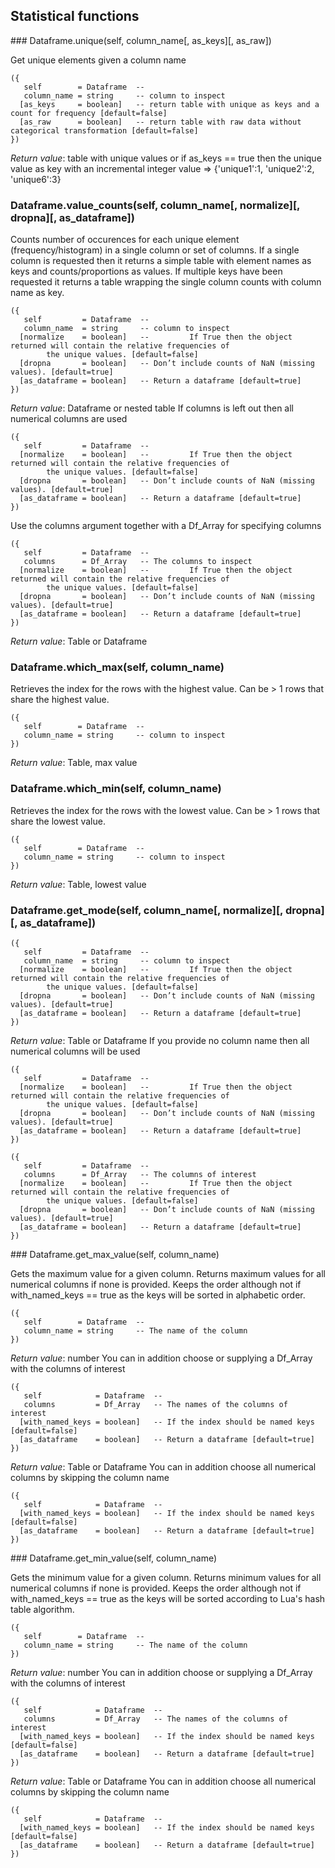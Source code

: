 
## Statistical functions

<a name="Dataframe.unique">
### Dataframe.unique(self, column_name[, as_keys][, as_raw])

Get unique elements given a column name

```
({
   self        = Dataframe  -- 
   column_name = string     -- column to inspect
  [as_keys     = boolean]   -- return table with unique as keys and a count for frequency [default=false]
  [as_raw      = boolean]   -- return table with raw data without categorical transformation [default=false]
})
```

_Return value_:  table with unique values or if as_keys == true then the unique
	value as key with an incremental integer value => {'unique1':1, 'unique2':2, 'unique6':3}
<a name="Dataframe.value_counts">
### Dataframe.value_counts(self, column_name[, normalize][, dropna][, as_dataframe])

Counts number of occurences for each unique element (frequency/histogram) in
a single column or set of columns. If a single column is requested then it returns
a simple table with element names as keys and counts/proportions as values.
If multiple keys have been requested it returns a table wrapping the single
column counts with column name as key.

```
({
   self         = Dataframe  -- 
   column_name  = string     -- column to inspect
  [normalize    = boolean]   -- 	 	If True then the object returned will contain the relative frequencies of
		the unique values. [default=false]
  [dropna       = boolean]   -- Don’t include counts of NaN (missing values). [default=true]
  [as_dataframe = boolean]   -- Return a dataframe [default=true]
})
```

_Return value_: Dataframe or nested table
If columns is left out then all numerical columns are used

```
({
   self         = Dataframe  -- 
  [normalize    = boolean]   -- 	 	If True then the object returned will contain the relative frequencies of
		the unique values. [default=false]
  [dropna       = boolean]   -- Don’t include counts of NaN (missing values). [default=true]
  [as_dataframe = boolean]   -- Return a dataframe [default=true]
})
```

Use the columns argument together with a Df_Array for specifying columns

```
({
   self         = Dataframe  -- 
   columns      = Df_Array   -- The columns to inspect
  [normalize    = boolean]   -- 	 	If True then the object returned will contain the relative frequencies of
		the unique values. [default=false]
  [dropna       = boolean]   -- Don’t include counts of NaN (missing values). [default=true]
  [as_dataframe = boolean]   -- Return a dataframe [default=true]
})
```

_Return value_: Table or Dataframe
<a name="Dataframe.which_max">
### Dataframe.which_max(self, column_name)

Retrieves the index for the rows with the highest value. Can be > 1 rows that
share the highest value.

```
({
   self        = Dataframe  -- 
   column_name = string     -- column to inspect
})
```

_Return value_: Table, max value
<a name="Dataframe.which_min">
### Dataframe.which_min(self, column_name)

Retrieves the index for the rows with the lowest value. Can be > 1 rows that
share the lowest value.

```
({
   self        = Dataframe  -- 
   column_name = string     -- column to inspect
})
```

_Return value_: Table, lowest value
<a name="Dataframe.get_mode">
### Dataframe.get_mode(self, column_name[, normalize][, dropna][, as_dataframe])

```
({
   self         = Dataframe  -- 
   column_name  = string     -- column to inspect
  [normalize    = boolean]   -- 	 	If True then the object returned will contain the relative frequencies of
		the unique values. [default=false]
  [dropna       = boolean]   -- Don’t include counts of NaN (missing values). [default=true]
  [as_dataframe = boolean]   -- Return a dataframe [default=true]
})
```

_Return value_: Table or Dataframe
If you provide no column name then all numerical columns will be used

```
({
   self         = Dataframe  -- 
  [normalize    = boolean]   -- 	 	If True then the object returned will contain the relative frequencies of
		the unique values. [default=false]
  [dropna       = boolean]   -- Don’t include counts of NaN (missing values). [default=true]
  [as_dataframe = boolean]   -- Return a dataframe [default=true]
})
```


```
({
   self         = Dataframe  -- 
   columns      = Df_Array   -- The columns of interest
  [normalize    = boolean]   -- 	 	If True then the object returned will contain the relative frequencies of
		the unique values. [default=false]
  [dropna       = boolean]   -- Don’t include counts of NaN (missing values). [default=true]
  [as_dataframe = boolean]   -- Return a dataframe [default=true]
})
```

<a name="Dataframe.get_max_value">
### Dataframe.get_max_value(self, column_name)

Gets the maximum value for a given column. Returns maximum values for all
numerical columns if none is provided. Keeps the order although not if
with_named_keys == true as the keys will be sorted in alphabetic order.

```
({
   self        = Dataframe  -- 
   column_name = string     -- The name of the column
})
```

_Return value_: number
You can in addition choose or supplying a Df_Array with the columns of interest

```
({
   self            = Dataframe  -- 
   columns         = Df_Array   -- The names of the columns of interest
  [with_named_keys = boolean]   -- If the index should be named keys [default=false]
  [as_dataframe    = boolean]   -- Return a dataframe [default=true]
})
```

_Return value_: Table or Dataframe
You can in addition choose all numerical columns by skipping the column name

```
({
   self            = Dataframe  -- 
  [with_named_keys = boolean]   -- If the index should be named keys [default=false]
  [as_dataframe    = boolean]   -- Return a dataframe [default=true]
})
```
<a name="Dataframe.get_min_value">
### Dataframe.get_min_value(self, column_name)

Gets the minimum value for a given column. Returns minimum values for all
numerical columns if none is provided. Keeps the order although not if
with_named_keys == true as the keys will be sorted according to Lua's hash table
algorithm.

```
({
   self        = Dataframe  -- 
   column_name = string     -- The name of the column
})
```

_Return value_: number
You can in addition choose or supplying a Df_Array with the columns of interest

```
({
   self            = Dataframe  -- 
   columns         = Df_Array   -- The names of the columns of interest
  [with_named_keys = boolean]   -- If the index should be named keys [default=false]
  [as_dataframe    = boolean]   -- Return a dataframe [default=true]
})
```

_Return value_: Table or Dataframe
You can in addition choose all numerical columns by skipping the column name

```
({
   self            = Dataframe  -- 
  [with_named_keys = boolean]   -- If the index should be named keys [default=false]
  [as_dataframe    = boolean]   -- Return a dataframe [default=true]
})
```
